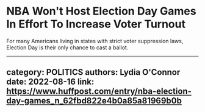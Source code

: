 # NBA Won't Host Election Day Games In Effort To Increase Voter Turnout

For many Americans living in states with strict voter suppression laws, Election Day is their only chance to cast a ballot.

---
category: POLITICS
authors: Lydia O'Connor
date: 2022-08-16
link: https://www.huffpost.com/entry/nba-election-day-games_n_62fbd822e4b0a85a81969b0b
---
